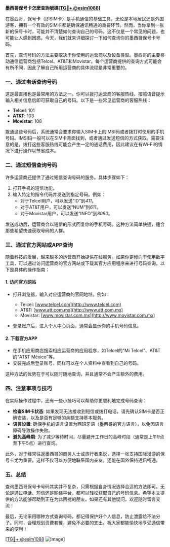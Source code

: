 **墨西哥保号卡怎麽查詢號碼[[TG💪+ @esim1088](https://t.me/s/esim1088)]**

在墨西哥，保号卡（即SIM卡）是手机通信的基础工具。无论是本地居民还是外国游客，拥有一个有效的SIM卡都是确保通讯畅通的重要环节。然而，当你拿到一张新的保号卡时，可能并不清楚如何查询自己的号码。这不仅是一个常见的问题，也可能让人感到困惑。今天，我们就来详细探讨一下如何查询你的墨西哥保号卡号码。

首先，查询号码的方法主要取决于你使用的运营商以及设备类型。墨西哥的主要移动通信运营商包括Telcel、AT&T和Movistar。每个运营商提供的查询方式可能会有所不同，因此了解自己所用运营商的具体流程是非常重要的。

### **一、通过电话查询号码**

这是最直接也是最常用的方法之一。你可以拨打运营商的客服热线，按照语音提示输入相关信息后即可获取自己的号码。以下是一些常见运营商的客服热线：

- **Telcel**: 101
- **AT&T**: 103
- **Movistar**: 108

拨通这些号码后，系统通常会要求你输入SIM卡上的IMSI码或者拨打时使用的手机号码。IMSI码一般可以在SIM卡背面找到，或者通过发送短信的方式获取。需要注意的是，拨打这些客服热线可能会产生一定的通话费用，因此建议在有Wi-Fi的情况下进行操作以节省成本。

### **二、通过短信查询号码**

许多运营商还提供了通过短信查询号码的服务。具体步骤如下：

1. 打开手机的短信功能。
2. 输入特定的指令代码并发送到指定号码。例如：
   - 对于Telcel用户，可以发送“ID”到*411*。
   - 对于AT&T用户，可以发送“NUM”到*611*。
   - 对于Movistar用户，可以发送“INFO”到*8080*。

发送成功后，运营商会以短信的形式回复你的手机号码。这种方法简单快捷，适合那些希望快速获取号码的人群。

### **三、通过官方网站或APP查询**

随着科技的发展，越来越多的运营商开始提供在线服务。如果你更倾向于使用数字工具，可以通过访问运营商的官方网站或下载其官方应用程序来进行号码查询。以下是具体的操作指南：

#### **1. 访问官方网站**
- 打开浏览器，输入对应运营商的官网地址。例如：
  - Telcel: [www.telcel.com](http://www.telcel.com)
  - AT&T: [www.att.com.mx](http://www.att.com.mx)
  - Movistar: [www.movistar.com.mx](http://www.movistar.com.mx)

- 登录账户后，进入个人中心页面，通常会显示你的手机号码信息。

#### **2. 下载官方APP**
- 在手机应用商店搜索相应运营商的应用程序，如Telcel的“Mi Telcel”、AT&T的“AT&T México”等。
- 安装完成后登录账号，同样可以在个人资料中查看到自己的号码。

这种方法的优势在于可以随时随地查询，并且通常不会产生额外的费用。

### **四、注意事项与技巧**

在实际操作过程中，还有一些小技巧可以帮助你更顺利地完成号码查询：

- **检查SIM卡状态**: 如果发现无法接收到短信或拨打电话，请先确认SIM卡是否正确安装，以及是否有足够的余额支持基本服务。
- **语言设置**: 确保手机的语言设置为西班牙语（墨西哥的官方语言），以免因语言障碍导致操作失败。
- **避免高峰期**: 为了减少等待时间，尽量避开工作日的高峰时段（通常是上午9点至下午5点）进行查询。

此外，对于经常往返墨西哥的商务人士或旅行者来说，选择一张支持国际漫游的保号卡尤为重要。这样不仅可以方便地联系国内亲友，还能在国外保持通讯畅通。

### **五、总结**

查询墨西哥保号卡号码其实并不复杂，只需根据自身情况选择合适的方法即可。无论是通过电话、短信还是网络平台，都可以轻松获取自己的号码信息。希望本文提供的方法能够帮助到正在为此困扰的朋友。如果还有其他疑问，欢迎随时留言交流！

最后，无论采用哪种方式查询号码，都记得保护好个人信息，防止泄露给不法分子。同时，合理规划资费套餐，避免不必要的支出。祝大家都能愉快地享受通信带来的便利！

[[TG💪+ @esim1088](https://t.me/s/esim1088) ![Image](https://i.postimg.cc/4NQfJmqS/Snipaste-2025-05-13-00-14-12.png)]